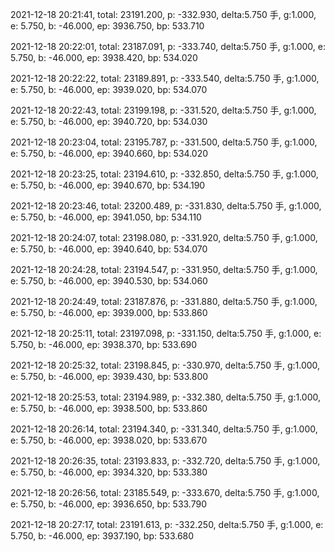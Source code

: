 2021-12-18 20:21:41, total: 23191.200, p: -332.930, delta:5.750 手, g:1.000, e: 5.750, b: -46.000, ep: 3936.750, bp: 533.710

2021-12-18 20:22:01, total: 23187.091, p: -333.740, delta:5.750 手, g:1.000, e: 5.750, b: -46.000, ep: 3938.420, bp: 534.020

2021-12-18 20:22:22, total: 23189.891, p: -333.540, delta:5.750 手, g:1.000, e: 5.750, b: -46.000, ep: 3939.020, bp: 534.070

2021-12-18 20:22:43, total: 23199.198, p: -331.520, delta:5.750 手, g:1.000, e: 5.750, b: -46.000, ep: 3940.720, bp: 534.030

2021-12-18 20:23:04, total: 23195.787, p: -331.500, delta:5.750 手, g:1.000, e: 5.750, b: -46.000, ep: 3940.660, bp: 534.020

2021-12-18 20:23:25, total: 23194.610, p: -332.850, delta:5.750 手, g:1.000, e: 5.750, b: -46.000, ep: 3940.670, bp: 534.190

2021-12-18 20:23:46, total: 23200.489, p: -331.830, delta:5.750 手, g:1.000, e: 5.750, b: -46.000, ep: 3941.050, bp: 534.110

2021-12-18 20:24:07, total: 23198.080, p: -331.920, delta:5.750 手, g:1.000, e: 5.750, b: -46.000, ep: 3940.640, bp: 534.070

2021-12-18 20:24:28, total: 23194.547, p: -331.950, delta:5.750 手, g:1.000, e: 5.750, b: -46.000, ep: 3940.530, bp: 534.060

2021-12-18 20:24:49, total: 23187.876, p: -331.880, delta:5.750 手, g:1.000, e: 5.750, b: -46.000, ep: 3939.000, bp: 533.860

2021-12-18 20:25:11, total: 23197.098, p: -331.150, delta:5.750 手, g:1.000, e: 5.750, b: -46.000, ep: 3938.370, bp: 533.690

2021-12-18 20:25:32, total: 23198.845, p: -330.970, delta:5.750 手, g:1.000, e: 5.750, b: -46.000, ep: 3939.430, bp: 533.800

2021-12-18 20:25:53, total: 23194.989, p: -332.380, delta:5.750 手, g:1.000, e: 5.750, b: -46.000, ep: 3938.500, bp: 533.860

2021-12-18 20:26:14, total: 23194.340, p: -331.340, delta:5.750 手, g:1.000, e: 5.750, b: -46.000, ep: 3938.020, bp: 533.670

2021-12-18 20:26:35, total: 23193.833, p: -332.720, delta:5.750 手, g:1.000, e: 5.750, b: -46.000, ep: 3934.320, bp: 533.380

2021-12-18 20:26:56, total: 23185.549, p: -333.670, delta:5.750 手, g:1.000, e: 5.750, b: -46.000, ep: 3936.650, bp: 533.790

2021-12-18 20:27:17, total: 23191.613, p: -332.250, delta:5.750 手, g:1.000, e: 5.750, b: -46.000, ep: 3937.190, bp: 533.680